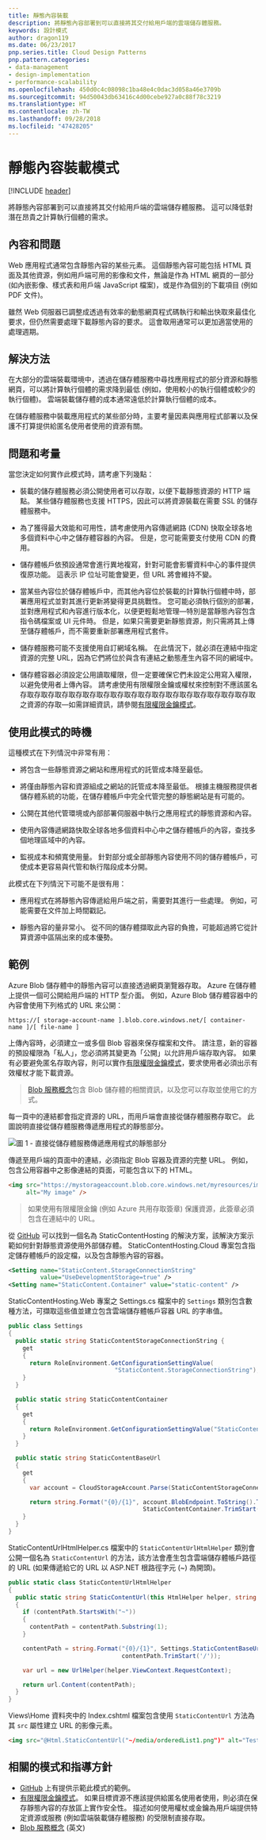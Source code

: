 ```yaml
---
title: 靜態內容裝載
description: 將靜態內容部署到可以直接將其交付給用戶端的雲端儲存體服務。
keywords: 設計模式
author: dragon119
ms.date: 06/23/2017
pnp.series.title: Cloud Design Patterns
pnp.pattern.categories:
- data-management
- design-implementation
- performance-scalability
ms.openlocfilehash: 450d0c4c08098c1ba48e4c0dac3d058a46e3709b
ms.sourcegitcommit: 94d50043db63416c4d00cebe927a0c88f78c3219
ms.translationtype: HT
ms.contentlocale: zh-TW
ms.lasthandoff: 09/28/2018
ms.locfileid: "47428205"
---
```

# <a name="static-content-hosting-pattern"></a>靜態內容裝載模式

[!INCLUDE [header](../_includes/header.md)]

將靜態內容部署到可以直接將其交付給用戶端的雲端儲存體服務。 這可以降低對潛在昂貴之計算執行個體的需求。

## <a name="context-and-problem"></a>內容和問題

Web 應用程式通常包含靜態內容的某些元素。 這個靜態內容可能包括 HTML 頁面及其他資源，例如用戶端可用的影像和文件，無論是作為 HTML 網頁的一部分 (如內嵌影像、樣式表和用戶端 JavaScript 檔案)，或是作為個別的下載項目 (例如 PDF 文件)。

雖然 Web 伺服器已調整成透過有效率的動態網頁程式碼執行和輸出快取來最佳化要求，但仍然需要處理下載靜態內容的要求。 這會取用通常可以更加適當使用的處理週期。

## <a name="solution"></a>解決方法

在大部分的雲端裝載環境中，透過在儲存體服務中尋找應用程式的部分資源和靜態網頁，可以將計算執行個體的需求降到最低 (例如，使用較小的執行個體或較少的執行個體)。 雲端裝載儲存體的成本通常遠低於計算執行個體的成本。

在儲存體服務中裝載應用程式的某些部分時，主要考量因素與應用程式部署以及保護不打算提供給匿名使用者使用的資源有關。

## <a name="issues-and-considerations"></a>問題和考量

當您決定如何實作此模式時，請考慮下列幾點：

- 裝載的儲存體服務必須公開使用者可以存取，以便下載靜態資源的 HTTP 端點。 某些儲存體服務也支援 HTTPS，因此可以將資源裝載在需要 SSL 的儲存體服務中。

- 為了獲得最大效能和可用性，請考慮使用內容傳遞網路 (CDN) 快取全球各地多個資料中心中之儲存體容器的內容。 但是，您可能需要支付使用 CDN 的費用。

- 儲存體帳戶依預設通常會進行異地複寫，針對可能會影響資料中心的事件提供復原功能。 這表示 IP 位址可能會變更，但 URL 將會維持不變。

- 當某些內容位於儲存體帳戶中，而其他內容位於裝載的計算執行個體中時，部署應用程式並對其進行更新將變得更具挑戰性。 您可能必須執行個別的部署，並對應用程式和內容進行版本化，以便更輕鬆地管理&mdash;特別是當靜態內容包含指令碼檔案或 UI 元件時。 但是，如果只需要更新靜態資源，則只需將其上傳至儲存體帳戶，而不需要重新部署應用程式套件。

- 儲存體服務可能不支援使用自訂網域名稱。 在此情況下，就必須在連結中指定資源的完整 URL，因為它們將位於與含有連結之動態產生內容不同的網域中。

- 儲存體容器必須設定公用讀取權限，但一定要確保它們未設定公用寫入權限，以避免使用者上傳內容。 請考慮使用有限權限金鑰或權杖來控制對不應該匿名存取存取存取存取存取存取存取存取存取存取存取存取存取存取存取存取存取之資源的存取&mdash;如需詳細資訊，請參閱[有限權限金鑰模式](valet-key.md)。

## <a name="when-to-use-this-pattern"></a>使用此模式的時機

這種模式在下列情況中非常有用：

- 將包含一些靜態資源之網站和應用程式的託管成本降至最低。

- 將僅由靜態內容和資源組成之網站的託管成本降至最低。 根據主機服務提供者儲存體系統的功能，在儲存體帳戶中完全代管完整的靜態網站是有可能的。

- 公開在其他代管環境或內部部署伺服器中執行之應用程式的靜態資源和內容。

- 使用內容傳遞網路快取全球各地多個資料中心中之儲存體帳戶的內容，查找多個地理區域中的內容。

- 監視成本和頻寬使用量。 針對部分或全部靜態內容使用不同的儲存體帳戶，可使成本更容易與代管和執行階段成本分開。

此模式在下列情況下可能不是很有用：

- 應用程式在將靜態內容傳遞給用戶端之前，需要對其進行一些處理。 例如，可能需要在文件加上時間戳記。

- 靜態內容的量非常小。 從不同的儲存體擷取此內容的負擔，可能超過將它從計算資源中區隔出來的成本優勢。

## <a name="example"></a>範例

Azure Blob 儲存體中的靜態內容可以直接透過網頁瀏覽器存取。 Azure 在儲存體上提供一個可公開給用戶端的 HTTP 型介面。 例如，Azure Blob 儲存體容器中的內容會使用下列格式的 URL 來公開：

`https://[ storage-account-name ].blob.core.windows.net/[ container-name ]/[ file-name ]`


上傳內容時，必須建立一或多個 Blob 容器來保存檔案和文件。 請注意，新的容器的預設權限為「私人」，您必須將其變更為「公開」以允許用戶端存取內容。 如果有必要避免匿名存取內容，則可以實作[有限權限金鑰模式](valet-key.md)，要求使用者必須出示有效權杖才能下載資源。

> [Blob 服務概念](https://msdn.microsoft.com/library/azure/dd179376.aspx)包含 Blob 儲存體的相關資訊，以及您可以存取並使用它的方式。

每一頁中的連結都會指定資源的 URL，而用戶端會直接從儲存體服務存取它。 此圖說明直接從儲存體服務傳遞應用程式的靜態部分。

![圖 1 - 直接從儲存體服務傳遞應用程式的靜態部分](./_images/static-content-hosting-pattern.png)


傳遞至用戶端的頁面中的連結，必須指定 Blob 容器及資源的完整 URL。 例如，包含公用容器中之影像連結的頁面，可能包含以下的 HTML。

```html
<img src="https://mystorageaccount.blob.core.windows.net/myresources/image1.png"
     alt="My image" />
```

> 如果使用有限權限金鑰 (例如 Azure 共用存取簽章) 保護資源，此簽章必須包含在連結中的 URL。

從 [GitHub](https://github.com/mspnp/cloud-design-patterns/tree/master/static-content-hosting) 可以找到一個名為 StaticContentHosting 的解決方案，該解決方案示範如何針對靜態資源使用外部儲存體。 StaticContentHosting.Cloud 專案包含指定儲存體帳戶的設定檔，以及包含靜態內容的容器。

```xml
<Setting name="StaticContent.StorageConnectionString"
         value="UseDevelopmentStorage=true" />
<Setting name="StaticContent.Container" value="static-content" />
```

StaticContentHosting.Web 專案之 Settings.cs 檔案中的 `Settings` 類別包含數種方法，可擷取這些值並建立包含雲端儲存體帳戶容器 URL 的字串值。

```csharp
public class Settings
{
  public static string StaticContentStorageConnectionString {
    get
    {
      return RoleEnvironment.GetConfigurationSettingValue(
                              "StaticContent.StorageConnectionString");
    }
  }

  public static string StaticContentContainer
  {
    get
    {
      return RoleEnvironment.GetConfigurationSettingValue("StaticContent.Container");
    }
  }

  public static string StaticContentBaseUrl
  {
    get
    {
      var account = CloudStorageAccount.Parse(StaticContentStorageConnectionString);

      return string.Format("{0}/{1}", account.BlobEndpoint.ToString().TrimEnd('/'),
                                      StaticContentContainer.TrimStart('/'));
    }
  }
}
```

StaticContentUrlHtmlHelper.cs 檔案中的 `StaticContentUrlHtmlHelper` 類別會公開一個名為 `StaticContentUrl` 的方法，該方法會產生包含雲端儲存體帳戶路徑的 URL (如果傳遞給它的 URL 以 ASP.NET 根路徑字元 (~) 為開頭)。

```csharp
public static class StaticContentUrlHtmlHelper
{
  public static string StaticContentUrl(this HtmlHelper helper, string contentPath)
  {
    if (contentPath.StartsWith("~"))
    {
      contentPath = contentPath.Substring(1);
    }

    contentPath = string.Format("{0}/{1}", Settings.StaticContentBaseUrl.TrimEnd('/'),
                                contentPath.TrimStart('/'));

    var url = new UrlHelper(helper.ViewContext.RequestContext);

    return url.Content(contentPath);
  }
}
```

Views\Home 資料夾中的 Index.cshtml 檔案包含使用 `StaticContentUrl` 方法為其 `src` 屬性建立 URL 的影像元素。

```html
<img src="@Html.StaticContentUrl("~/media/orderedList1.png")" alt="Test Image" />
```

## <a name="related-patterns-and-guidance"></a>相關的模式和指導方針

- [GitHub](https://github.com/mspnp/cloud-design-patterns/tree/master/static-content-hosting) 上有提供示範此模式的範例。
- [有限權限金鑰模式](valet-key.md)。 如果目標資源不應該提供給匿名使用者使用，則必須在保存靜態內容的存放區上實作安全性。 描述如何使用權杖或金鑰為用戶端提供特定資源或服務 (例如雲端裝載儲存體服務) 的受限制直接存取。
- [Blob 服務概念](https://msdn.microsoft.com/library/azure/dd179376.aspx) \(英文\)
